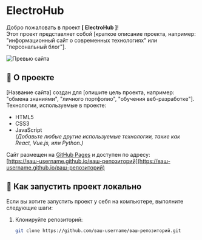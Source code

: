 # ElectroHub

Добро пожаловать в проект **[ ElectroHub ]**!  
Этот проект представляет собой [краткое описание проекта, например: "информационный сайт о современных технологиях" или "персональный блог"].  

![Превью сайта](ссылка-на-превью-картинки)

## 📖 О проекте

[Название сайта] создан для [опишите цель проекта, например: "обмена знаниями", "личного портфолио", "обучения веб-разработке"].  
Технологии, используемые в проекте:  
- HTML5
- CSS3
- JavaScript  
*(Добавьте любые другие используемые технологии, такие как React, Vue.js, или Python.)*

Сайт размещен на [GitHub Pages](https://pages.github.com/) и доступен по адресу:  
[https://ваш-username.github.io/ваш-репозиторий](https://ваш-username.github.io/ваш-репозиторий)

## 🚀 Как запустить проект локально

Если вы хотите запустить проект у себя на компьютере, выполните следующие шаги:

1. Клонируйте репозиторий:
   ```bash
   git clone https://github.com/ваш-username/ваш-репозиторий.git
